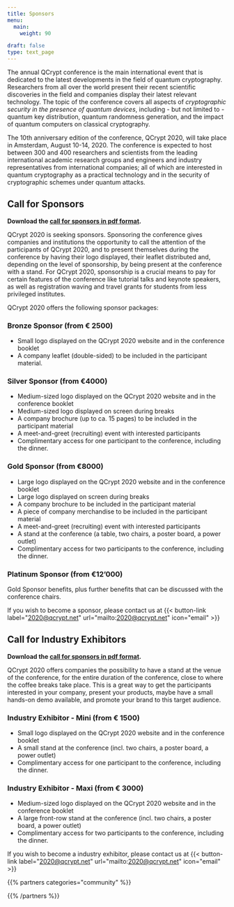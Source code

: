 ```yaml
---
title: Sponsors
menu:
  main:
    weight: 90

draft: false
type: text_page
---
```



The annual QCrypt conference is the main international event that is dedicated to the latest developments in the field of quantum cryptography. Researchers from all over the world present their recent scientific discoveries in the field and companies display their latest relevant technology. The topic of the conference covers all aspects of *cryptographic security in the presence of quantum devices*, including - but not limited to - quantum key distribution, quantum randomness generation, and the impact of quantum computers on classical cryptography.

The 10th anniversary edition of the conference, QCrypt 2020, will take place in Amsterdam, August 10-14, 2020. The conference is expected to host between 300 and 400 researchers and scientists from the leading international academic research groups and engineers and industry representatives from international companies; all of which are interested in quantum cryptography as a practical technology and in the security of cryptographic schemes under quantum attacks.

## Call for Sponsors
**Download the <a href="/pdf/QCrypt_2020_sponsors.pdf" download>call for sponsors in pdf format</a>.**

QCrypt 2020 is seeking sponsors. Sponsoring the conference gives companies and institutions the opportunity to call the attention of the participants of QCrypt 2020, and to present themselves during the conference by having their logo displayed, their leaflet distributed and, depending on the level of sponsorship, by being present at the conference with a stand. For QCrypt 2020, sponsorship is a crucial means to pay for certain features of the conference like tutorial talks and keynote speakers, as well as registration waving and travel grants for students from less privileged institutes.

QCrypt 2020 offers the following sponsor packages:

### Bronze Sponsor (from € 2500)
- Small logo displayed on the QCrypt 2020 website and in the conference booklet
- A company leaflet (double-sided) to be included in the participant material.

### Silver Sponsor (from €4000)
- Medium-sized logo displayed on the QCrypt 2020 website and in the conference booklet
- Medium-sized logo displayed on screen during breaks
- A company brochure (up to ca. 15 pages) to be included in the participant material
- A meet-and-greet (recruiting) event with interested participants
- Complimentary access for one participant to the conference, including the dinner.

### Gold Sponsor (from €8000)
- Large logo displayed on the QCrypt 2020 website and in the conference booklet
- Large logo displayed on screen during breaks
- A company brochure to be included in the participant material
- A piece of company merchandise to be included in the participant material
- A meet-and-greet (recruiting) event with interested participants
- A stand at the conference (a table, two chairs, a poster board, a power outlet)
- Complimentary access for two participants to the conference, including the dinner.

### Platinum Sponsor (from €12’000)
Gold Sponsor benefits, plus further benefits that can be discussed with the conference chairs.

If you wish to become a sponsor, please contact us at
{{< button-link label="2020@qcrypt.net"
                url="mailto:2020@qcrypt.net"
                icon="email" >}}


## Call for Industry Exhibitors
**Download the <a href="/pdf/QCrypt_2020_industry_exhibitors.pdf" download>call for sponsors in pdf format</a>.**

QCrypt 2020 offers companies the possibility to have a stand at the venue of the conference, for the entire duration of the conference, close to where the coffee breaks take place. This is a great way to get the participants interested in your company, present your products, maybe have a small hands-on demo available, and promote your brand to this target audience.

### Industry Exhibitor - Mini (from € 1500)
- Small logo displayed on the QCrypt 2020 website and in the conference booklet
- A small stand at the conference (incl. two chairs, a poster board, a power outlet)
- Complimentary access for one participant to the conference, including the dinner.

### Industry Exhibitor - Maxi (from € 3000)
- Medium-sized logo displayed on the QCrypt 2020 website and in the conference booklet
- A large front-row stand at the conference (incl. two chairs, a poster board, a power outlet)
- Complimentary access for two participants to the conference, including the dinner.

If you wish to become a industry exhibitor, please contact us at
{{< button-link label="2020@qcrypt.net"
                url="mailto:2020@qcrypt.net"
                icon="email" >}}

<!--
{{< button-link label="Become a sponsor"
                url="mailto:2020@qcrypt.net"
                icon="file" >}}
-->


{{% partners categories="community" %}}

{{% /partners %}}

